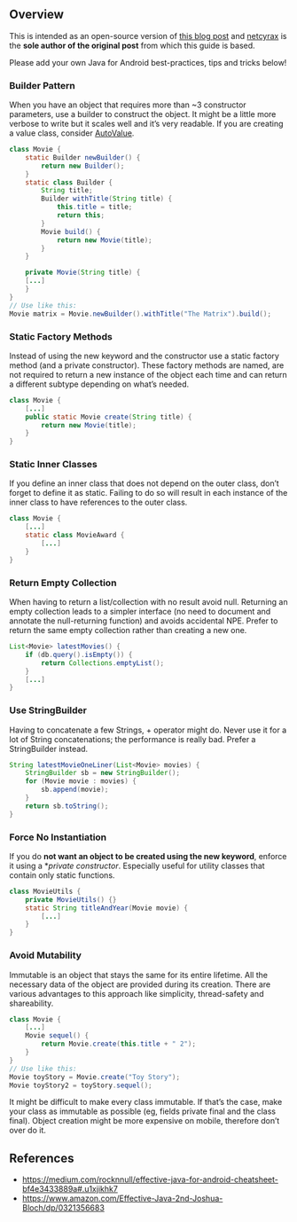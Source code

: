 ## Overview

This is intended as an open-source version of [this blog post](https://medium.com/rocknnull/effective-java-for-android-cheatsheet-bf4e3433889a#.u1xjikhk7) and [netcyrax](https://medium.com/@netcyrax) is the **sole author of the original post** from which this guide is based.

Please add your own Java for Android best-practices, tips and tricks below!

### Builder Pattern

When you have an object that requires more than ~3 constructor parameters, use a builder to construct the object. It might be a little more verbose to write but it scales well and it’s very readable. If you are creating a value class, consider [AutoValue](https://medium.com/rocknnull/no-more-value-classes-boilerplate-the-power-of-autovalue-bbaf36cf8bbe#.cazel3w3g).

```java
class Movie {
    static Builder newBuilder() {
        return new Builder();
    }
    static class Builder {
        String title;
        Builder withTitle(String title) {
            this.title = title;
            return this;
        }
        Movie build() {
            return new Movie(title);
        }
    }

    private Movie(String title) {
    [...]    
    }
}
// Use like this:
Movie matrix = Movie.newBuilder().withTitle("The Matrix").build();
```

### Static Factory Methods

Instead of using the new keyword and the constructor use a static factory method (and a private constructor). These factory methods are named, are not required to return a new instance of the object each time and can return a different subtype depending on what’s needed.

```java
class Movie {
    [...]
    public static Movie create(String title) {
        return new Movie(title);
    }
}
```

### Static Inner Classes

If you define an inner class that does not depend on the outer class, don’t forget to define it as static. Failing to do so will result in each instance of the inner class to have references to the outer class.

```java
class Movie {
    [...]
    static class MovieAward {
        [...]
    }
}
```

### Return Empty Collection

When having to return a list/collection with no result avoid null. Returning an empty collection leads to a simpler interface (no need to document and annotate the null-returning function) and avoids accidental NPE. Prefer to return the same empty collection rather than creating a new one.

```java
List<Movie> latestMovies() {
    if (db.query().isEmpty()) {
        return Collections.emptyList();
    }
    [...]
}
```

### Use StringBuilder

Having to concatenate a few Strings, + operator might do. Never use it for a lot of String concatenations; the performance is really bad. Prefer a StringBuilder instead.

```java
String latestMovieOneLiner(List<Movie> movies) {
    StringBuilder sb = new StringBuilder();
    for (Movie movie : movies) {
        sb.append(movie);
    }
    return sb.toString();
}
```

### Force No Instantiation

If you do **not want an object to be created using the new keyword**, enforce it using a **private constructor*. Especially useful for utility classes that contain only static functions.

```java
class MovieUtils {
    private MovieUtils() {}
    static String titleAndYear(Movie movie) {
        [...]
    }
}
```

### Avoid Mutability

Immutable is an object that stays the same for its entire lifetime. All the necessary data of the object are provided during its creation. There are various advantages to this approach like simplicity, thread-safety and shareability.

```java
class Movie {
    [...]
    Movie sequel() {
        return Movie.create(this.title + " 2");
    }
}
// Use like this:
Movie toyStory = Movie.create("Toy Story");
Movie toyStory2 = toyStory.sequel();
```

It might be difficult to make every class immutable. If that’s the case, make your class as immutable as possible (eg, fields private final and the class final). Object creation might be more expensive on mobile, therefore don’t over do it.

## References

 * <https://medium.com/rocknnull/effective-java-for-android-cheatsheet-bf4e3433889a#.u1xjikhk7>
 * <https://www.amazon.com/Effective-Java-2nd-Joshua-Bloch/dp/0321356683>